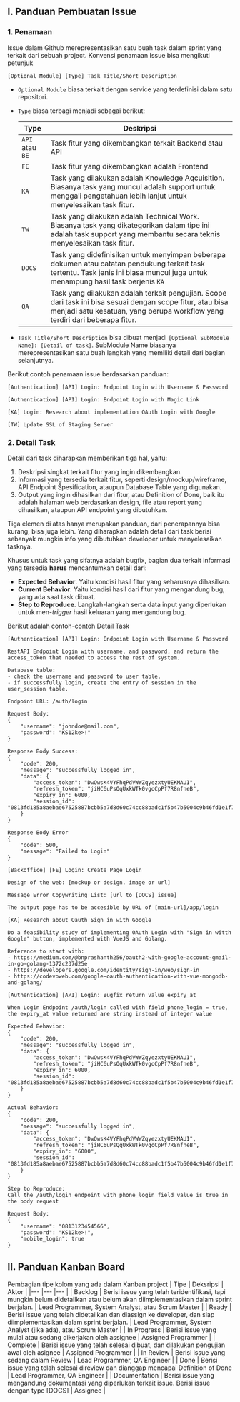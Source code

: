 ## I. Panduan Pembuatan Issue
### 1. Penamaan
Issue dalam Github merepresentasikan satu buah task dalam sprint yang terkait dari sebuah project. Konvensi penamaan Issue bisa mengikuti petunjuk
```
[Optional Module] [Type] Task Title/Short Description
```

- `Optional Module` biasa terkait dengan service yang terdefinisi dalam satu repositori. 
- `Type` biasa terbagi menjadi sebagai berikut:

    | Type 	| Deskripsi 	|
    |---	|---	|
    | `API` atau `BE` 	| Task fitur yang dikembangkan terkait Backend atau API 	|
    | `FE` 	| Task fitur yang dikembangkan adalah Frontend 	|
    | `KA` 	| Task yang dilakukan adalah Knowledge Aqcuisition. Biasanya task yang muncul adalah support untuk menggali pengetahuan lebih lanjut untuk menyelesaikan task fitur. 	|
    | `TW` 	| Task yang dilakukan adalah Technical Work. Biasanya task yang dikategorikan dalam tipe ini adalah task support yang membantu secara teknis menyelesaikan task fitur. 	|
    | `DOCS`| Task yang didefinisikan untuk menyimpan beberapa dokumen atau catatan pendukung terkait task tertentu. Task jenis ini biasa muncul juga untuk menampung hasil task berjenis `KA` 	|
    | `QA` 	| Task yang dilakukan adalah terkait pengujian. Scope dari task ini bisa sesuai dengan scope fitur, atau bisa menjadi satu kesatuan, yang berupa workflow yang terdiri dari beberapa fitur. |

- `Task Title/Short Description` bisa dibuat menjadi `[Optional SubModule Name]: [Detail of task]`. SubModule Name biasanya merepresentasikan satu buah langkah yang memiliki detail dari bagian selanjutnya.   

Berikut contoh penamaan issue berdasarkan panduan:

```
[Authentication] [API] Login: Endpoint Login with Username & Password
```
```
[Authentication] [API] Login: Endpoint Login with Magic Link
```
```
[KA] Login: Research about implementation OAuth Login with Google
```

```
[TW] Update SSL of Staging Server
```

### 2. Detail Task
Detail dari task diharapkan memberikan tiga hal, yaitu:
1. Deskripsi singkat terkait fitur yang ingin dikembangkan.
2. Informasi yang tersedia terkait fitur, seperti design/mockup/wireframe, API Endpoint Spesification, ataupun Database Table yang digunakan.
3. Output yang ingin dihasilkan dari fitur, atau Definition of Done, baik itu adalah halaman web berdasarkan design, file atau report yang dihasilkan, ataupun API endpoint yang dibutuhkan.

Tiga elemen di atas hanya merupakan panduan, dari penerapannya bisa kurang, bisa juga lebih. Yang diharapkan adalah detail dari task berisi sebanyak mungkin info yang dibutuhkan developer untuk menyelesaikan tasknya.

Khusus untuk task yang sifatnya adalah bugfix, bagian dua terkait informasi yang tersedia **harus** mencantumkan detail dari:
- **Expected Behavior**. Yaitu kondisi hasil fitur yang seharusnya dihasilkan.
- **Current Behavior**. Yaitu kondisi hasil dari fitur yang mengandung bug, yang ada saat task dibuat.
- **Step to Reproduce**. Langkah-langkah serta data input yang diperlukan untuk men-*trigger* hasil keluaran yang mengandung bug.

  

Berikut adalah contoh-contoh Detail Task 

```
[Authentication] [API] Login: Endpoint Login with Username & Password

RestAPI Endpoint Login with username, and password, and return the access_token that needed to access the rest of system. 

Database table:
- check the username and password to user table.
- if successfully login, create the entry of session in the user_session table.

Endpoint URL: /auth/login

Request Body:
{
    "username": "johndoe@mail.com",
    "password": "KS12ke>!" 
}

Response Body Success:
{
    "code": 200,
    "message": "successfully logged in",
    "data": {
        "access_token": "DwOwsK4VYFhqPdVWWZqyezxtyUEKMAUI",
        "refresh_token": "jiHC6uPsQqUxkWTk0vgoCpPf7R8nfneB",
        "expiry_in": 6000,
        "session_id": "0813fd185a8aebae67525887bcbb5a7d8d60c74cc88badc1f5b47b5004c9b46fd1e1f74e99904b52b06b949fd3a62b6d"
    }
}

Response Body Error
{
    "code": 500,
    "message": "Failed to Login"
}

```

```
[Backoffice] [FE] Login: Create Page Login

Design of the web: [mockup or design. image or url]

Message Error Copywriting List: [url to [DOCS] issue] 

The output page has to be accesible by URL of [main-url]/app/login
```

```
[KA] Research about Oauth Sign in with Google

Do a feasibility study of implementing OAuth Login with "Sign in witth Google" button, implemented with VueJS and Golang.

Reference to start with: 
- https://medium.com/@bnprashanth256/oauth2-with-google-account-gmail-in-go-golang-1372c237d25e
- https://developers.google.com/identity/sign-in/web/sign-in
- https://codevoweb.com/google-oauth-authentication-with-vue-mongodb-and-golang/

```

```
[Authentication] [API] Login: Bugfix return value expiry_at 

When Login Endpoint /auth/login called with field phone_login = true, the expiry_at value returned are string instead of integer value

Expected Behavior:
{
    "code": 200,
    "message": "successfully logged in",
    "data": {
        "access_token": "DwOwsK4VYFhqPdVWWZqyezxtyUEKMAUI",
        "refresh_token": "jiHC6uPsQqUxkWTk0vgoCpPf7R8nfneB",
        "expiry_in": 6000,
        "session_id": "0813fd185a8aebae67525887bcbb5a7d8d60c74cc88badc1f5b47b5004c9b46fd1e1f74e99904b52b06b949fd3a62b6d"
    }
}

Actual Behavior:
{
    "code": 200,
    "message": "successfully logged in",
    "data": {
        "access_token": "DwOwsK4VYFhqPdVWWZqyezxtyUEKMAUI",
        "refresh_token": "jiHC6uPsQqUxkWTk0vgoCpPf7R8nfneB",
        "expiry_in": "6000",
        "session_id": "0813fd185a8aebae67525887bcbb5a7d8d60c74cc88badc1f5b47b5004c9b46fd1e1f74e99904b52b06b949fd3a62b6d"
    }
}

Step to Reproduce:
Call the /auth/login endpoint with phone_login field value is true in the body request

Request Body:
{
    "username": "0813123454566",
    "password": "KS12ke>!",
    "mobile_login": true
}

```
## II. Panduan Kanban Board
Pembagian tipe kolom yang ada dalam Kanban project 
| Tipe 	| Deksripsi 	| Aktor 	|
|---	|---	|---	|
| Backlog 	| Berisi issue yang telah teridentifikasi, tapi mungkin belum didetailkan atau belum akan diimplementasikan dalam sprint berjalan.  	| Lead Programmer, System Analyst, atau Scrum Master 	|
| Ready 	| Berisi issue yang telah didetailkan dan diassign ke developer, dan siap diimplementasikan dalam sprint berjalan. 	| Lead Programmer, System Analyst (jika ada), atau Scrum Master 	|
| In Progress 	| Berisi issue yang mulai atau sedang dikerjakan oleh assignee 	| Assigned Programmer 	|
| Complete 	| Berisi issue yang telah selesai dibuat, dan dilakukan pengujian awal oleh asignee 	| Assigned Programmer 	|
| In Review 	| Berisi issue yang sedang dalam Review 	| Lead Programmer, QA Engineer 	|
| Done 	| Berisi issue yang telah selesai direview dan dianggap mencapai Definition of Done 	| Lead Programmer, QA Engineer 	|
| Documentation 	| Berisi issue yang mengandung dokumentasi yang diperlukan terkait issue. Berisi issue dengan type [DOCS] 	| Assignee 	|


